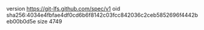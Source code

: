 version https://git-lfs.github.com/spec/v1
oid sha256:4034e4fbfae4df0cd6b6f8142c03fcc842036c2ceb5852696f4442beb00b0d5e
size 4749
